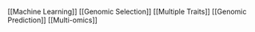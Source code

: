 [[Machine Learning]]
[[Genomic Selection]]
[[Multiple Traits]]
[[Genomic Prediction]]
[[Multi-omics]]

